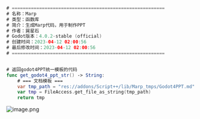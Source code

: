 ```swift
# ========================================================
# 名称：Marp
# 类型：函数库
# 简介：生成Marp代码，用于制作PPT
# 作者：巽星石
# Godot版本：4.0.2-stable (official)
# 创建时间：2023-04-12 02:00:56
# 最后修改时间：2023-04-12 02:00:56
# ========================================================


# 返回godot4PPT统一模板的代码
func get_godot4_ppt_str() -> String:
	# === 文档模板 === 
	var tmp_path = "res://addons/Script++/lib/Marp_tmps/Godot4PPT.md"
	var tmp = FileAccess.get_file_as_string(tmp_path)
	return tmp

```
![image.png](https://cdn.nlark.com/yuque/0/2023/png/8438332/1681236163123-e0c62fc7-01fe-4316-824f-8c5d4fd76221.png#averageHue=%23272e37&clientId=u7364ac69-3b70-4&from=paste&height=360&id=ud0fca5e6&originHeight=899&originWidth=840&originalType=binary&ratio=2.5&rotation=0&showTitle=false&size=110628&status=done&style=none&taskId=u4fdef84f-0022-411e-9514-2779f7493fa&title=&width=336)

